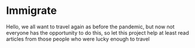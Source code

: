 # Immigrate
Hello, we all want to travel again as before the pandemic, but now not everyone has the opportunity to do this, so let this project help at least read articles from those people who were lucky enough to travel
